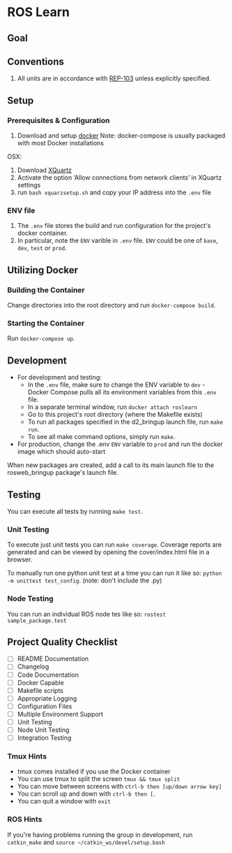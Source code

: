 # ROS Learn

## Goal

## Conventions

1. All units are in accordance with [REP-103](https://www.ros.org/reps/rep-0103.html) unless explicitly specified.

## Setup

### Prerequisites & Configuration

1. Download and setup [docker](https://www.docker.com/get-started) Note: docker-compose is usually packaged with most Docker installations

OSX:

1. Download [XQuartz](https://www.xquartz.org/)
2. Activate the option ‘Allow connections from network clients’ in XQuartz settings
3. run `bash xquarzsetup.sh` and copy your IP address into the `.env` file

### ENV file

1. The `.env` file stores the build and run configuration for the project's docker container.
2. In particular, note the `ENV` varible in `.env` file. `ENV` could be one of `base`, `dev`, `test` or `prod`.

## Utilizing Docker

### Building the Container

Change directories into the root directory and run `docker-compose build`.

### Starting the Container

Run `docker-compose up`.

## Development

* For development and testing:
  * In the `.env` file, make sure to change the ENV variable to `dev` - Docker Compose pulls all its environment variables from this `.env` file.
  * In a separate terminal window, run `docker attach roslearn`
  * Go to this project's root directory (where the Makefile exists)
  * To run all packages specified in the d2_bringup launch file, run `make run`.
  * To see all make command options, simply run `make`.
* For production, change the .env `ENV` variable to `prod` and run the docker image which should auto-start

When new packages are created, add a call to its main launch file to the rosweb_bringup package's launch file.

## Testing

You can execute all tests by running `make test`.

### Unit Testing

To execute just unit tests you can run `make coverage`. Coverage reports are generated and can be viewed by opening the cover/index.html file in a browser.

To manually run one python unit test at a time you can run it like so: `python -m unittest test_config`. (note: don't include the .py)

### Node Testing

You can run an individual ROS node tes like so: `rostest sample_package.test`

## Project Quality Checklist

* [ ] README Documentation
* [ ] Changelog
* [ ] Code Documentation
* [ ] Docker Capable
* [ ] Makefile scripts
* [ ] Appropriate Logging
* [ ] Configuration Files
* [ ] Multiple Environment Support
* [ ] Unit Testing
* [ ] Node Unit Testing
* [ ] Integration Testing

### Tmux Hints

* tmux comes installed if you use the Docker container
* You can use tmux to split the screen `tmux && tmux split`
* You can move between screens with `ctrl-b then [up/down arrow key]`
* You can scroll up and down with `ctrl-b then [`.
* You can quit a window with `exit`

### ROS Hints

If you're having problems running the group in development, run `catkin_make` and `source ~/catkin_ws/devel/setup.bash`
